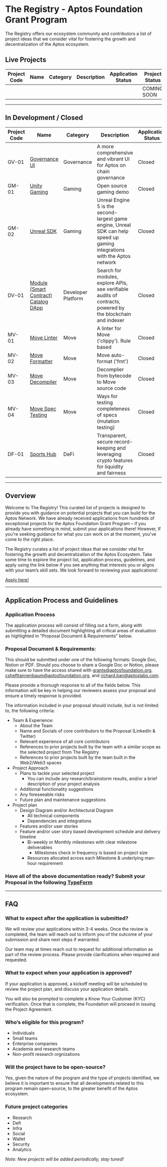 # **The Registry - Aptos Foundation Grant Program**
The Registry offers our ecosystem community and contributors a list of project ideas that we consider vital for fostering the growth and decentralization of the Aptos ecosystem.

## Live Projects
| Project Code | Name                                            | Category           | Description |Application Status| Project Status|
|--------------|-------------------------------------------------|--------------------|-------------|------------------|---------------|
|  |  |  |  |  | COMING SOON |
---
## In Development / Closed
| Project Code | Name                                            | Category           | Description |Application Status| Project Status|
|--------------|-------------------------------------------------|--------------------|-------------|------------------|---------------|
| GV-01 | [Governance UI][governance] | Governance | A more comprehensive and vibrant UI for Aptos on chain governance | Closed | Project in development |
| GM-01 | [Unity Gaming][unity] | Gaming | Open source gaming demo | Closed | Project in developement |
| GM-02 | [Unreal SDK][unreal] | Gaming | Unreal Engine 5 is the second-largest game engine, Unreal SDK can help speed up gaming integrations with the Aptos network | Closed | Project in development|
| DV-01 | [Module (Smart Contract) Catalog DApp][catalog] | Developer Platform | Search for modules, explore APIs, see verifiable audits of contracts, powered by the blockchain and indexer | Closed | Project in development|
| MV-01 | [Move Linter][linter] | Move | A linter for Move ('clippy'). Rule based | Closed | Completed|
| MV-02 | [Move Formatter][formatter] | Move | Move auto-format ('fmt') | Closed | Completed|
| MV-03 | [Move Decompiler][decompiler]  | Move | Decomplier from bytecode to Move source code | Closed | Completed|
| MV-04 | [Move Spec Testing][spec_tester] | Move | Ways for testing completeness of specs (mutation testing)| Closed | Completed|
| DF-01 | [Sports Hub][sportsbook] | DeFi | Transparent, secure record-keeping and leveraging crypto features for liquidity and fairness | Closed | Project in development |

---
## Overview

Welcome to The Registry! This curated list of projects is designed to provide you with guidance on potential projects that you can build for the Aptos Network. We have already received applications from hundreds of exceptional projects for the Aptos Foundation Grant Program – if you already have something in mind, submit your applications there! However, If you're seeking guidance for what you can work on at the moment, you've come to the right place.

The Registry curates a list of project ideas that we consider vital for fostering the growth and decentralization of the Aptos Ecosystem. Take some time to explore the project list, application process, guidelines, and apply using the link below if you see anything that interests you or aligns with your team’s skill sets. We look forward to reviewing your applications!

[Apply here!](https://aptosfoundation.typeform.com/registry)

---
## Application Process and Guidelines

### Application Process

The application process will consist of filling out a form, along with submitting a detailed document highlighting all critical areas of evaluation as highlighted in “Proposal Document & Requirements” below.

### Proposal Document & Requirements:

This should be submitted under one of the following formats: Google Doc, Notion or PDF. Should you choose to share a Google Doc or Notion, please make sure to have the access shared with grants@aptosfoundation.org, cshefttannenbaum@aptosfoundation.org, and richard.ban@aptoslabs.com. 

Please provide a thorough response to all of the fields below. This information will be key in helping our reviewers assess your proposal and ensure a timely response is provided.

The information included in your proposal should include, but is not limited to, the following criteria:

- Team & Experience:
    - About the Team
    - Name and Socials of core contributors to the Proposal (LinkedIn & Twitter)
    - Relevant experience of all core contributors
    - References to prior projects built by the team with a similar scope as the selected project from The Registry
    - References to prior projects built by the team built in the Web2/Web3 spaces
- Project Approach
    - Plans to tackle your selected project
        - You can include any research/brainstorm results, and/or a brief description of your project analysis
    - Additional functionality suggestions
    - Any foreseeable risks
    - Future plan and maintenance suggestions
- Project plan
    - Design Diagram and/or Architectural Diagram
        - All technical components
        - Dependencies and integrations
    - Features and/or user stories
    - Feature and/or user story based development schedule and delivery timeline
        - Bi-weekly or Monthly milestones with clear milestone deliverables
            - Milestones check in frequency is based on project size
        - Resources allocated across each Milestone & underlying man-hour requirement
### Have all of the above documentation ready? Submit your Proposal in the following [TypeForm](https://aptosfoundation.typeform.com/registry)
---
## FAQ
### What to expect after the application is submitted?

We will review your applications within 3-4 weeks. Once the review is completed, the team will reach out to inform you of the outcome of your submission and share next steps if warranted. 

Our team may at times reach out to request for additional information as part of the review process. Please provide clarifications when required and requested.

### What to expect when your application is approved?

If your application is approved, a kickoff meeting will be scheduled to review the project plan, and discuss your application details.

You will also be prompted to complete a Know Your Customer (KYC) verification. Once that is complete, the Foundation will proceed in issuing the Project Agreement. 

### Who’s eligible for this program?

- Individuals
- Small teams
- Enterprise companies
- Academia and research teams
- Non-profit research orgnizations

### Will the project have to be open-source?

Yes, given the nature of the program and the type of projects identified, we believe it is important to ensure that all developments related to this program remain open-source, to the greater benefit of the Aptos ecosystem.

### Future project categories

- Research
- Defi
- Infra
- Social
- Wallet
- Security
- Analytics


*Note: New projects will be added periodically, stay tuned!*

[token]: ./registry/token_v2_demo.md
[unity]: ./registry/unity_gaming.md
[unreal]: ./registry/unreal_sdk.md
[catalog]: ./registry/module_catalog_dapp.md
[linter]: ./registry/move_linter.md
[formatter]: ./registry/move_formatter.md
[decompiler]: ./registry/move_decomplier.md
[spec_tester]: ./registry/move_spec_testing.md
[governance]: ./registry/governance_ui.md
[options]: ./registry/options.md
[prediction]: ./registry/prediction.md
[sportsbook]: ./registry/sportsbook.md
